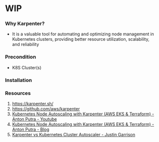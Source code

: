 # WIP

### Why Karpenter?

- It is a valuable tool for automating and optimizing node management in Kubernetes clusters, providing better resource utilization, scalability, and reliability

### Precondition
- K8S Cluster(s)

### Installation


### Resources
1. https://karpenter.sh/
2. https://github.com/aws/karpenter
3. [Kubernetes Node Autoscaling with Karpenter (AWS EKS & Terraform) - Anton Putra - Youtube](https://www.youtube.com/watch?v=C_YZXpXwtbg)
4. [Kubernetes Node Autoscaling with Karpenter (AWS EKS & Terraform) - Anton Putra - Blog](https://antonputra.com/amazon/kubernetes-node-autoscaling-with-karpenter/#demo-automatic-node-provisioning)
5. [Karpenter vs Kubernetes Cluster Autoscaler - Justin Garrison](https://www.youtube.com/watch?v=3QsVRHVdOnM)